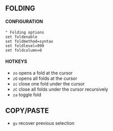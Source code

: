 ## FOLDING
#### CONFIGURATION
```
" Folding options
set foldenable
set foldmethod=syntax
set foldlevel=999
set foldcolumn=0
```
#### HOTKEYS
- `zo` opens a fold at the cursor
- `zO` opens all folds at the cursor
- `zc` close one fold under the cursor
- `zC` close all folds under the cursor recursively
- `za` toggle fold

## COPY/PASTE
- `gv` recover previous selection
